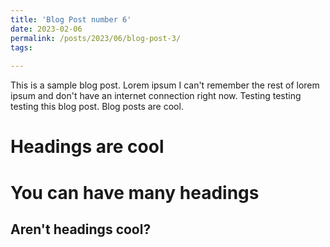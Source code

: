 ```yaml
---
title: 'Blog Post number 6'
date: 2023-02-06
permalink: /posts/2023/06/blog-post-3/
tags:
  
---
```


This is a sample blog post. Lorem ipsum I can't remember the rest of lorem ipsum and don't have an internet connection right now. Testing testing testing this blog post. Blog posts are cool. 

Headings are cool
======

You can have many headings
======

Aren't headings cool?
------